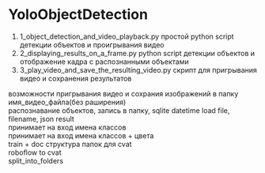 # YoloObjectDetection

1. 1_object_detection_and_video_playback.py простой python script детекции объектов и проигрывания видео  
2. 2_displaying_results_on_a_frame.py python script детекции объектов и отображение кадра с распознанными объектами 
3. 3_play_video_and_save_the_resulting_video.py скрипт для  пригрывания видео и сохранения результатов  

возможности пригрывания видео и сохрания изображений в папку имя_видео_файла(без раширения)  
 распознавание объектов, запись в папку, sqlite datetime load file, filename, json result  
 принимает на вход имена классов  
 принимает на вход имена классов + цвета  
 train + doc структура папок для cvat  
 roboflow to cvat  
 split_into_folders   
